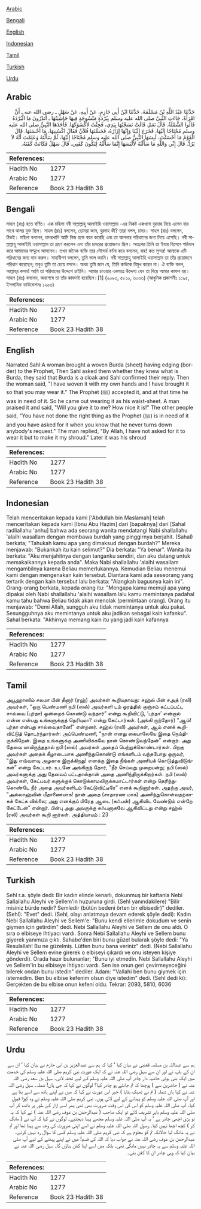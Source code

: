 [Arabic](#arabic)

[Bengali](#bengali)

[English](#english)

[Indonesian](#indonesian)

[Tamil](#tamil)

[Turkish](#turkish)

[Urdu](#urdu)

## Arabic


<div dir="rtl" lang="ar" style={{fontSize:'larger',backgroundColor:'#f8f9fa',padding:20}}>
حَدَّثَنَا عَبْدُ اللَّهِ بْنُ مَسْلَمَةَ، حَدَّثَنَا ابْنُ أَبِي حَازِمٍ، عَنْ أَبِيهِ، عَنْ سَهْلٍ ـ رضى الله عنه ـ أَنَّ امْرَأَةً، جَاءَتِ النَّبِيَّ صلى الله عليه وسلم بِبُرْدَةٍ مَنْسُوجَةٍ فِيهَا حَاشِيَتُهَا ـ أَتَدْرُونَ مَا الْبُرْدَةُ قَالُوا الشَّمْلَةُ‏.‏ قَالَ نَعَمْ‏.‏ قَالَتْ نَسَجْتُهَا بِيَدِي، فَجِئْتُ لأَكْسُوَكَهَا‏.‏ فَأَخَذَهَا النَّبِيُّ صلى الله عليه وسلم مُحْتَاجًا إِلَيْهَا، فَخَرَجَ إِلَيْنَا وَإِنَّهَا إِزَارُهُ، فَحَسَّنَهَا فُلاَنٌ فَقَالَ اكْسُنِيهَا، مَا أَحْسَنَهَا‏.‏ قَالَ الْقَوْمُ مَا أَحْسَنْتَ، لَبِسَهَا النَّبِيُّ صلى الله عليه وسلم مُحْتَاجًا إِلَيْهَا، ثُمَّ سَأَلْتَهُ وَعَلِمْتَ أَنَّهُ لاَ يَرُدُّ‏.‏ قَالَ إِنِّي وَاللَّهِ مَا سَأَلْتُهُ لأَلْبَسَهَا إِنَّمَا سَأَلْتُهُ لِتَكُونَ كَفَنِي‏.‏ قَالَ سَهْلٌ فَكَانَتْ كَفَنَهُ‏.‏
</div>
<div style={{backgroundColor:'#f8f9fa',padding:20, marginBottom: 10}}><table> <thead> <tr> <th>References:</th> <th></th> </tr> </thead> <tbody><tr><td>Hadith No</td><td>1277</td></tr><tr><td>Arabic No</td><td>1277</td></tr><tr><td>Reference</td><td>Book 23 Hadith 38</td></tr></tbody></table></div>

## Bengali


<div dir="ltr" lang="bn" style={{fontSize:'larger',backgroundColor:'#f8f9fa',padding:20}}>
সাহল (রাঃ) হতে বর্ণিত। এক মহিলা নবী সাল্লাল্লাহু আলাইহি ওয়াসাল্লাম -এর নিকট একখানা বুরদাহ নিয়ে এলেন যার সাথে ঝালর যুক্ত ছিল। সাহল (রাঃ) বললেন, তোমরা জান, বুরদাহ কী? তারা বলল, চাদর। সাহল (রাঃ) বললেন, ঠিকই। মহিলা বললেন, চাদরখানি আমি নিজ হস্তে বয়ন করেছি এবং তা আপনার পরিধানের জন্য নিয়ে এসেছি। নবী সাল্লাল্লাহু আলাইহি ওয়াসাল্লাম তা গ্রহণ করলেন এবং তাঁর চাদরের প্রয়োজনও ছিল। অতঃপর তিনি তা ইযার হিসেবে পরিধান করে আমাদের সম্মুখে আসলেন। তখন জনৈক ব্যক্তি তার সৌন্দর্য বর্ণনা করে বললেন, বাহ! কত সুন্দর! আমাকে এটি পরিধানের জন্য দান করুন। সাহাবীগণ বললেন, তুমি ভাল করনি। নবী সাল্লাল্লাহু আলাইহি ওয়াসাল্লাম তা তাঁর প্রয়োজনে পরিধান করেছেন; তবুও তুমি তা চেয়ে বসলে। অথচ তুমি জান যে, তিনি কাউকে বিমুখ করেন না। ঐ ব্যক্তি বলল, আল্লাহ্‌র কসম! আমি তা পরিধানের উদ্দেশে চাইনি। আমার চাওয়ার একমাত্র উদ্দেশ্য যেন তা দিয়ে আমার কাফন হয়। সাহল (রাঃ) বললেন, অবশেষে তা তাঁর কাফনই হয়েছিল।[1] (২০৯৩, ৫৮১০, ৬০৩৬) (আধুনিক প্রকাশনীঃ ১১৯৫, ইসলামিক ফাউন্ডেশনঃ ১২০৩)
</div>
<div style={{backgroundColor:'#f8f9fa',padding:20, marginBottom: 10}}><table> <thead> <tr> <th>References:</th> <th></th> </tr> </thead> <tbody><tr><td>Hadith No</td><td>1277</td></tr><tr><td>Arabic No</td><td>1277</td></tr><tr><td>Reference</td><td>Book 23 Hadith 38</td></tr></tbody></table></div>

## English


<div dir="ltr" lang="en" style={{fontSize:'larger',backgroundColor:'#f8f9fa',padding:20}}>
Narrated Sahl:A woman brought a woven Burda (sheet) having edging (border) to the Prophet, Then Sahl asked them whether they knew what is Burda, they said that Burda is a cloak and Sahl confirmed their reply. Then the woman said, "I have woven it with my own hands and I have brought it so that you may wear it." The Prophet (ﷺ) accepted it, and at that time he was in need of it. So he came out wearing it as his waist-sheet. A man praised it and said, "Will you give it to me? How nice it is!" The other people said, "You have not done the right thing as the Prophet (ﷺ) is in need of it and you have asked for it when you know that he never turns down anybody's request." The man replied, "By Allah, I have not asked for it to wear it but to make it my shroud." Later it was his shroud
</div>
<div style={{backgroundColor:'#f8f9fa',padding:20, marginBottom: 10}}><table> <thead> <tr> <th>References:</th> <th></th> </tr> </thead> <tbody><tr><td>Hadith No</td><td>1277</td></tr><tr><td>Arabic No</td><td>1277</td></tr><tr><td>Reference</td><td>Book 23 Hadith 38</td></tr></tbody></table></div>

## Indonesian


<div dir="ltr" lang="id" style={{fontSize:'larger',backgroundColor:'#f8f9fa',padding:20}}>
Telah menceritakan kepada kami ['Abdullah bin Maslamah] telah menceritakan kepada kami [Ibnu Abu Hazim] dari [bapaknya] dari [Sahal radliallahu 'anhu] bahwa ada seorang wanita mendatangi Nabi shallallahu 'alaihi wasallam dengan membawa burdah yang pinggirnya berjahit. (Sahal) berkata; "Tahukah kamu apa yang dimaksud dengan burdah?" Mereka menjawab: "Bukankah itu kain selimut?" Dia berkata: "Ya benar". Wanita itu berkata: "Aku menjahitnya dengan tanganku sendiri, dan aku datang untuk memakaikannya kepada anda". Maka Nabi shallallahu 'alaihi wasallam mengambilnya karena Beliau memerlukannya. Kemudian Beliau menemui kami dengan mengenakan kain tersebut. Diantara kami ada seseorang yang tertarik dengan kain tersebut lalu berkata: "Alangkah bagusnya kain ini". Orang-orang berkata, kepada orang itu: "Mengapa kamu memuji apa yang dipakai oleh Nabi shallallahu 'alaihi wasallam lalu kamu memintanya padahal kamu tahu bahwa Beliau tidak akan menolak (permintaan orang). Orang itu menjawab: "Demi Allah, sungguh aku tidak memintanya untuk aku pakai. Sesungguhnya aku memintanya untuk aku jadikan sebagai kain kafanku". Sahal berkata: "Akhirnya memang kain itu yang jadi kain kafannya
</div>
<div style={{backgroundColor:'#f8f9fa',padding:20, marginBottom: 10}}><table> <thead> <tr> <th>References:</th> <th></th> </tr> </thead> <tbody><tr><td>Hadith No</td><td>1277</td></tr><tr><td>Arabic No</td><td>1277</td></tr><tr><td>Reference</td><td>Book 23 Hadith 38</td></tr></tbody></table></div>

## Tamil


<div dir="ltr" lang="ta" style={{fontSize:'larger',backgroundColor:'#f8f9fa',padding:20}}>
அபூஹாஸிம் சலமா பின் தீனார் (ரஹ்) அவர்கள் கூறியதாவது: சஹ்ல் பின் சஅத் (ரலி) அவர்கள், “ஒரு பெண்மணி நபி (ஸல்) அவர்களி டம் ஓரத்தில் குஞ்சம் கட்டப்பட்ட சால்வை (புர்தா) ஒன்றைக் கொண்டு வந்தார்“ என்று கூறிவிட்டு, ‘புர்தா’ என்றால் என்ன என்பது உங்களுக்குத் தெரியுமா? என்று கேட்டார்கள். (அங்கி ருந்தோர்) “ஆம்! புர்தா என்பது சால்வைதானே!” என்றனர். சஹ்ல் (ரலி) அவர்கள், ஆம் எனக் கூறிவிட்டுத் தொடர்ந்தார்கள்: அப்பெண்மணி, “நான் எனது கையாலேயே இதை நெய்திருக்கிறேன். இதை உங்களுக்கு அணிவிக்கவே நான் கொண்டுவந்தேன்” என்றார். அது தேவை யாயிருந்ததால் நபி (ஸல்) அவர்கள் அதைப் பெற்றுக்கொண்டார்கள். பிறகு அவர்கள் அதைக் கீழாடையாக அணிந்துகொண்டு எங்களிடம் வந்தபோது ஒருவர், “இது எவ்வளவு அழகாக இருக்கிறது! எனக்கு இதை நீங்கள் அணியக் கொடுத்துவிடுங்கள்” என்று கேட்டார். உடனே அங்கிருந் தோர், “நீர் செய்வது முறையன்று; நபி (ஸல்) அவர்களுக்கு அது தேவைப் பட்டதால்தான் அதை அணிந்திருக்கிறார்கள். நபி (ஸல்) அவர்கள், கேட்பவர் களுக்குக் கொடுக்காமலிருக்கமாட்டார்கள் என்று தெரிந்துகொண்டே நீர் அதை அவர்களிடம் கேட்டுவிட்டீரே” எனக் கூறினார்கள். அதற்கு அவர், “அல்லாஹ்வின் மீதாணையாக! நான் அதை (சாதாரண மாக) அணிந்துகொள்வதற்காகக் கேட்க வில்லை; அது எனக்குப் பிரேத ஆடை (கஃபன்) ஆகிவிட வேண்டும் என்றே கேட்டேன்” என்றார். பின்பு அது அவருக்கு கஃபனாகவே ஆகிவிட்டது என்று சஹ்ல் (ரலி) அவர்கள் கூறி னார்கள். அத்தியாயம் : 23
</div>
<div style={{backgroundColor:'#f8f9fa',padding:20, marginBottom: 10}}><table> <thead> <tr> <th>References:</th> <th></th> </tr> </thead> <tbody><tr><td>Hadith No</td><td>1277</td></tr><tr><td>Arabic No</td><td>1277</td></tr><tr><td>Reference</td><td>Book 23 Hadith 38</td></tr></tbody></table></div>

## Turkish


<div dir="ltr" lang="tr" style={{fontSize:'larger',backgroundColor:'#f8f9fa',padding:20}}>
Sehl r.a. şöyle dedi: Bir kadın elinde kenarlı, dokunmuş bir kaftanla Nebi Sallallahu Aleyhi ve Sellem'in huzuruna girdi. (Sehl yanındakilere) "Bilir misiniz bürde nedir? Semledir (bütün bedeni örten bir elbisedir)" dediler. (Sehl): "Evet" dedi. (Sehl, olayı anlatmaya devam ederek şöyle dedi): Kadın Nebi Sallallahu Aleyhi ve Sellem'e: "Bunu kendi ellerimle dokudum ve senin giymen için getirdim" dedi. Nebi Sallallahu Aleyhi ve Sellem de onu aldı. O sıra o elbiseye ihtiyacı vardı. Sonra Nebi Sallallahu Aleyhi ve Sellem bunu giyerek yanımıza çıktı. Sahabe'den biri bunu güzel bularak şöyle dedi: "Ya Resulallah! Bu ne güzelmiş. Lütfen bunu bana veriniz" dedi. (Nebi Sallallahu Aleyhi ve Sellem evine girerek o elbiseyi çıkardı ve onu isteyen kişiye gönderdi). Orada hazır bulunanlar; "Bunu iyi etmedin. Nebi Sallallahu Aleyhi ve Sellem'in bu elbiseye ihtiyacı vardı. Sen ise onun geri çevirmeyeceğini bilerek ondan bunu istedin" dediler. Adam: ''Vallahi ben bunu giymek için istemedim. Ben bu elbise kefenim olsun diye istedim" dedi. (Sehl dedi ki): Gerçekten de bu elbise onun kefeni oldu. Tekrar: 2093, 5810, 6036
</div>
<div style={{backgroundColor:'#f8f9fa',padding:20, marginBottom: 10}}><table> <thead> <tr> <th>References:</th> <th></th> </tr> </thead> <tbody><tr><td>Hadith No</td><td>1277</td></tr><tr><td>Arabic No</td><td>1277</td></tr><tr><td>Reference</td><td>Book 23 Hadith 38</td></tr></tbody></table></div>

## Urdu


<div dir="rtl" lang="ur" style={{fontSize:'larger',backgroundColor:'#f8f9fa',padding:20}}>
ہم سے عبداللہ بن مسلمہ قعنبی نے بیان کیا ‘ کہا کہ ہم سے عبدالعزیز بن ابی حازم نے بیان کیا ‘ ان سے ان کے باپ نے اور ان سے سہل رضی اللہ عنہ نے کہ ایک عورت نبی کریم صلی اللہ علیہ وسلم کی خدمت میں ایک بنی ہوئی حاشیہ دار چادر آپ صلی اللہ علیہ وسلم کے لیے تحفہ لائی۔ سہل بن سعد رضی اللہ عنہ نے ( حاضرین سے ) پوچھا کہ تم جانتے ہو چادر کیا؟ لوگوں نے کہا کہ جی ہاں! شملہ۔ سہل رضی اللہ عنہ نے کہا ہاں شملہ ( تم نے ٹھیک بتایا ) خیر اس عورت نے کہا کہ میں نے اپنے ہاتھ سے اسے بنا ہے اور آپ صلی اللہ علیہ وسلم کو پہنانے کے لیے لائی ہوں۔ نبی کریم صلی اللہ علیہ وسلم نے وہ کپڑا قبول کیا۔ آپ صلی اللہ علیہ وسلم کو اس کی اس وقت ضرورت بھی تھی پھر اسے ازار کے طور پر باندھ کر آپ صلی اللہ علیہ وسلم باہر تشریف لائے تو ایک صاحب ( عبدالرحمٰن بن عوف رضی اللہ عنہ ) نے کہا کہ یہ تو بڑی اچھی چادر ہے ‘ یہ آپ صلی اللہ علیہ وسلم مجھے پہنا دیجئیے۔ لوگوں نے کہا کہ آپ نے ( مانگ کر ) کچھ اچھا نہیں کیا۔ رسول اللہ صلی اللہ علیہ وسلم نے اسے اپنی ضرورت کی وجہ سے پہنا تھا اور تم نے یہ مانگ لیا حالانکہ تم کو معلوم ہے کہ نبی کریم صلی اللہ علیہ وسلم کسی کا سوال رد نہیں کرتے۔ عبدالرحمٰن بن عوف رضی اللہ عنہ نے جواب دیا کہ اللہ کی قسم! میں نے اپنے پہننے کے لیے آپ صلی اللہ علیہ وسلم سے یہ چادر نہیں مانگی تھی۔ بلکہ میں اسے اپنا کفن بناؤں گا۔ سہل رضی اللہ عنہ نے بیان کیا کہ وہی چادر ان کا کفن بنی۔
</div>
<div style={{backgroundColor:'#f8f9fa',padding:20, marginBottom: 10}}><table> <thead> <tr> <th>References:</th> <th></th> </tr> </thead> <tbody><tr><td>Hadith No</td><td>1277</td></tr><tr><td>Arabic No</td><td>1277</td></tr><tr><td>Reference</td><td>Book 23 Hadith 38</td></tr></tbody></table></div>